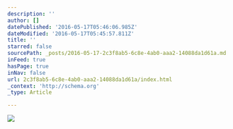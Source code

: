 ```yaml
---
description: ''
author: []
datePublished: '2016-05-17T05:46:06.985Z'
dateModified: '2016-05-17T05:45:57.811Z'
title: ''
starred: false
sourcePath: _posts/2016-05-17-2c3f8ab5-6c8e-4ab0-aaa2-14088da1d61a.md
inFeed: true
hasPage: true
inNav: false
url: 2c3f8ab5-6c8e-4ab0-aaa2-14088da1d61a/index.html
_context: 'http://schema.org'
_type: Article

---
```

![](https://the-grid-user-content.s3-us-west-2.amazonaws.com/a700f31c-1593-40c9-8eb5-e078a3c334ac.jpg)